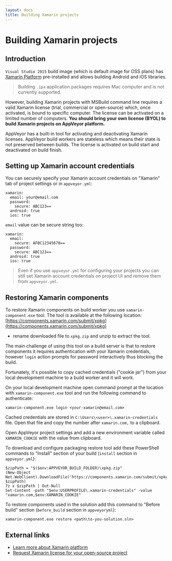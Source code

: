 ```yaml
---
layout: docs
title: Building Xamarin projects
---
```


# Building Xamarin projects

<!--TOC-->

## Introduction

`Visual Studio 2015` build image (which is default image for OSS plans) has [Xamarin Platform](https://xamarin.com/) pre-installed and allows building Android and iOS libraries.

> Building `.ipa` application packages requires Mac computer and is not currently supported.

However, building Xamarin projects with MSBuild command line requires a valid Xamarin license (trial, commercial or open-source) which, once activated, is bound to specific computer. The license can be activated on a limited number of computers. **You should bring your own license (BYOL) to build Xamarin projects on AppVeyor platform.**

AppVeyor has a built-in tool for activating and deactivating Xamarin licenses. AppVeyor build workers are stateless which means their state is not preserved between builds. The license is activated on build start and deactivated on build finish.

## Setting up Xamarin account credentials

You can securely specify your Xamarin account credentials on "Xamarin" tab of project settings or in `appveyor.yml`:

	xamarin:
	  email: your@email.com
	  password:
	    secure: ABC123==
	  android: true
	  ios: true

`email` value can be secure string too:

	xamarin:
	  email:
	    secure: AFBC12345678==
	  password:
	    secure: ABC123==
	  android: true
	  ios: true

> Even if you use `appveyor.yml` for configuring your projects you can still set Xamarin account credentials on project UI and remove them from `appveyor.yml`.

## Restoring Xamarin components

To restore Xamarin components on build worker you use `xamarin-component.exe` tool. The tool is available at the following location: [https://components.xamarin.com/submit/xpkg](https://components.xamarin.com/submit/xpkg)
- rename downloaded file to `xpkg.zip` and unzip to extract the tool.

The main challenge of using this tool on a build server is that to restore components it requires authentication with your Xamarin credentials,
however `login` action prompts for password interactively thus blocking the build.

Fortunately, it's possible to copy cached credentials ("cookie jar") from your local development machine to a build worker and it will work.

On your local development machine open command prompt at the location with `xamarin-component.exe` tool and run the following command to authenticate:

    xamarin-component.exe login <your-xamarin@email.com>
	
Cached credentials are stored in `C:\Users\<user>\.xamarin-credentials` file. Open that file and copy the number after `xamarin.com,` to a clipboard. 

Open AppVeyor project settings and add a new environment variable called `XAMARIN_COOKIE` with the value from clipboard.

To download and configure packaging restore tool add these PowerShell commands to "Install" section of your build (`install` section in `appveyor.yml`):

    $zipPath = "$($env:APPVEYOR_BUILD_FOLDER)\xpkg.zip"
    (New-Object Net.WebClient).DownloadFile('https://components.xamarin.com/submit/xpkg', $zipPath)
    7z x $zipPath | Out-Null
    Set-Content -path "$env:USERPROFILE\.xamarin-credentials" -value "xamarin.com,$env:XAMARIN_COOKIE"

To restore components used in the solution add this command to "Before build" section (`before_build` section in `appveyoryml`):

    xamarin-component.exe restore <path\to-you-solution.sln>

## External links

* [Learn more about Xamarin platform](http://xamarin.com)  
* [Request Xamarin license for your open-source project](http://resources.xamarin.com/open-source-contributor.html)
